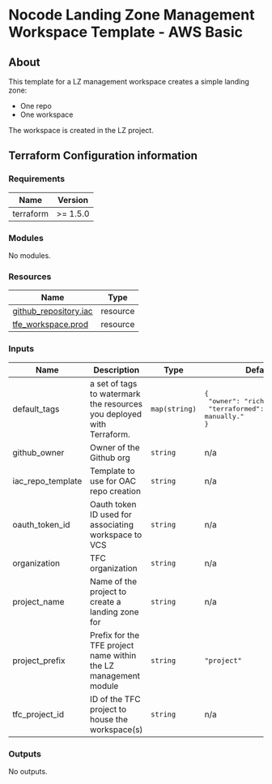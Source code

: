 # Nocode Landing Zone Management Workspace Template - AWS Basic

## About

This template for a LZ management workspace creates a simple landing zone:
- One repo
- One workspace

The workspace is created in the LZ project.


## Terraform Configuration information

<!-- BEGIN_TF_DOCS -->

### Requirements

| Name | Version |
|------|---------|
| terraform | >= 1.5.0 |

### Modules

No modules.

### Resources

| Name | Type |
|------|------|
| [github_repository.iac](https://registry.terraform.io/providers/hashicorp/github/latest/docs/resources/repository) | resource |
| [tfe_workspace.prod](https://registry.terraform.io/providers/hashicorp/tfe/latest/docs/resources/workspace) | resource |

### Inputs

| Name | Description | Type | Default | Required |
|------|-------------|------|---------|:--------:|
| default\_tags | a set of tags to watermark the resources you deployed with Terraform. | `map(string)` | <pre>{<br>  "owner": "richard",<br>  "terraformed": "Do not edit manually."<br>}</pre> | no |
| github\_owner | Owner of the Github org | `string` | n/a | yes |
| iac\_repo\_template | Template to use for OAC repo creation | `string` | n/a | yes |
| oauth\_token\_id | Oauth token ID used for associating workspace to VCS | `string` | n/a | yes |
| organization | TFC organization | `string` | n/a | yes |
| project\_name | Name of the project to create a landing zone for | `string` | n/a | yes |
| project\_prefix | Prefix for the TFE project name within the LZ management module | `string` | `"project"` | no |
| tfc\_project\_id | ID of the TFC project to house the workspace(s) | `string` | n/a | yes |

### Outputs

No outputs.

<!-- END_TF_DOCS -->